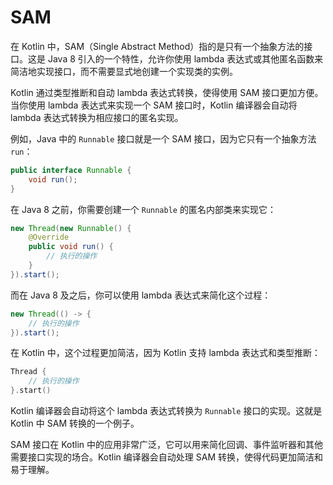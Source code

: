 # SAM

在 Kotlin 中，SAM（Single Abstract Method）指的是只有一个抽象方法的接口。这是 Java 8 引入的一个特性，允许你使用 lambda 表达式或其他匿名函数来简洁地实现接口，而不需要显式地创建一个实现类的实例。

Kotlin 通过类型推断和自动 lambda 表达式转换，使得使用 SAM 接口更加方便。当你使用 lambda 表达式来实现一个 SAM 接口时，Kotlin 编译器会自动将 lambda 表达式转换为相应接口的匿名实现。

例如，Java 中的 `Runnable` 接口就是一个 SAM 接口，因为它只有一个抽象方法 `run`：

```java
public interface Runnable {
    void run();
}
```

在 Java 8 之前，你需要创建一个 `Runnable` 的匿名内部类来实现它：

```java
new Thread(new Runnable() {
    @Override
    public void run() {
        // 执行的操作
    }
}).start();
```

而在 Java 8 及之后，你可以使用 lambda 表达式来简化这个过程：

```java
new Thread(() -> {
    // 执行的操作
}).start();
```

在 Kotlin 中，这个过程更加简洁，因为 Kotlin 支持 lambda 表达式和类型推断：

```kotlin
Thread {
    // 执行的操作
}.start()
```

Kotlin 编译器会自动将这个 lambda 表达式转换为 `Runnable` 接口的实现。这就是 Kotlin 中 SAM 转换的一个例子。

SAM 接口在 Kotlin 中的应用非常广泛，它可以用来简化回调、事件监听器和其他需要接口实现的场合。Kotlin 编译器会自动处理 SAM 转换，使得代码更加简洁和易于理解。
